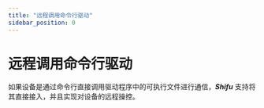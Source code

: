 ```yaml
---
title: "远程调用命令行驱动"
sidebar_position: 0
---
```


# 远程调用命令行驱动

如果设备是通过命令行直接调用驱动程序中的可执行文件进行通信，***Shifu*** 支持将其直接接入，并且实现对设备的远程操控。
